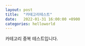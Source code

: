 ```yaml
---
layout: post
title:  "카테고리테스트"
date:   2022-01-31 16:00:00 +0900
categories: helloworld
---
```


카테고리 중복 테스트입니다.
